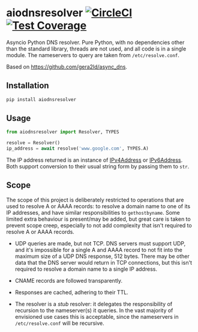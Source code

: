 # aiodnsresolver [![CircleCI](https://circleci.com/gh/michalc/aiodnsresolver.svg?style=svg)](https://circleci.com/gh/michalc/aiodnsresolver) [![Test Coverage](https://api.codeclimate.com/v1/badges/8fa95ca31fe002296b9b/test_coverage)](https://codeclimate.com/github/michalc/aiodnsresolver/test_coverage)

Asyncio Python DNS resolver. Pure Python, with no dependencies other than the standard library, threads are not used, and all code is in a single module. The nameservers to query are taken from `/etc/resolve.conf`.

Based on https://github.com/gera2ld/async_dns.


## Installation

```bash
pip install aiodnsresolver
```


## Usage

```python
from aiodnsresolver import Resolver, TYPES

resolve = Resolver()
ip_address = await resolve('www.google.com', TYPES.A)
```

The IP address returned is an instance of [IPv4Address](https://docs.python.org/3/library/ipaddress.html#ipaddress.IPv4Address) or [IPv6Address](https://docs.python.org/3/library/ipaddress.html#ipaddress.IPv6Address). Both support conversion to their usual string form by passing them to `str`.


## Scope

The scope of this project is deliberately restricted to operations that are used to resolve A or AAAA records: to resolve a domain name to one of its IP addresses, and have similar responsibilities to `gethostbyname`. Some limited extra behaviour is present/may be added, but great care is taken to prevent scope creep, especially to not add complexity that isn't required to resolve A or AAAA records.

- UDP queries are made, but not TCP. DNS servers must support UDP, and it's impossible for a single A and AAAA record to not fit into the maximum size of a UDP DNS response, 512 bytes. There may be other data that the DNS server would return in TCP connections, but this isn't required to resolve a domain name to a single IP address.

- CNAME records are followed transparently.

- Responses are cached, adhering to their TTL.

- The resolver is a _stub_ resolver: it delegates the responsibility of recursion to the nameserver(s) it queries. In the vast majority of envisioned use cases this is acceptable, since the nameservers in `/etc/resolve.conf` will be recursive.
